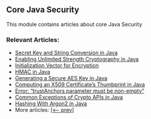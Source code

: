 ## Core Java Security

This module contains articles about core Java Security

### Relevant Articles:

- [Secret Key and String Conversion in Java](https://www.baeldung.com/java-secret-key-to-string)
- [Enabling Unlimited Strength Cryptography in Java](https://www.baeldung.com/jce-enable-unlimited-strength)
- [Initialization Vector for Encryption](https://www.baeldung.com/java-encryption-iv)
- [HMAC in Java](https://www.baeldung.com/java-hmac)
- [Generating a Secure AES Key in Java](https://www.baeldung.com/java-secure-aes-key)
- [Computing an X509 Certificate’s Thumbprint in Java](https://www.baeldung.com/java-x509-certificate-thumbprint)
- [Error: “trustAnchors parameter must be non-empty”](https://www.baeldung.com/java-trustanchors-parameter-must-be-non-empty)
- [Common Exceptions of Crypto APIs in Java](https://www.baeldung.com/java-crypto-apis-exceptions)
- [Hashing With Argon2 in Java](https://www.baeldung.com/java-argon2-hashing)
- More articles: [[<-- prev]](/core-java-modules/core-java-security-2)

